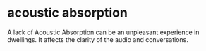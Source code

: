 # acoustic absorption

A lack of Acoustic Absorption can be an unpleasant experience in 
dwellings. It affects the clarity of the audio and 
conversations.